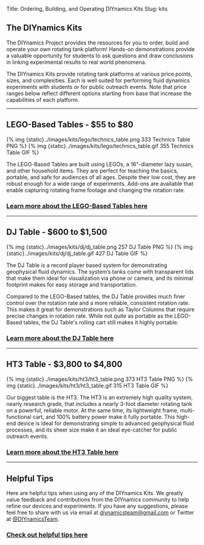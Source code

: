 Title: Ordering, Building, and Operating DIYnamics Kits
Slug: kits

## The DIYnamics Kits

The DIYnamics Project provides the resources for you to order, build and operate your own rotating tank platform! Hands-on demonstrations provide a valuable opportunity for students to ask questions and draw conclusions in linking experimental results to real world phenomena.

The DIYnamics Kits provide rotating tank platforms at various price points, sizes, and complexities. Each is well suited for performing fluid dynamics experiments with students or for public outreach events. Note that price ranges below reflect different options starting from base that increase the capabilities of each platform.

---

## LEGO-Based Tables - $55 to $80

{% img {static}../images/kits/lego/technics_table.png 333 Technics Table PNG %}
{% img {static}../images/kits/lego/technics_table.gif 355 Technics Table GIF %}

The LEGO-Based Tables are built using LEGOs, a 16"-diameter lazy susan, and other household items. They are perfect for teaching the basics, portable, and safe for audiences of all ages. Despite their low cost, they are robust enough for a wide range of experiments. Add-ons are available that enable capturing rotating frame footage and changing the rotation rate.

### [Learn more about the LEGO-Based Tables here](/pages/lego.html)

---

## DJ Table - $600 to $1,500

{% img {static}../images/kits/dj/dj_table.png 257 DJ Table PNG %}
{% img {static}../images/kits/dj/dj_table.gif 427 DJ Table GIF %}

The DJ Table is a record player based system for demonstrating geophysical fluid dynamics. The system’s tanks come with transparent lids that make them ideal for visualization via phone or camera, and its minimal footprint makes for easy storage and transportation.

Compared to the LEGO-Based tables, the DJ Table provides much finer control over the rotation rate and a more reliable, consistent rotation rate. This makes it great for demonstrations such as Taylor Columns that require precise changes in rotation rate. While not quite as portable as the LEGO-Based tables, the DJ Table's rolling cart still makes it highly portable.

### [Learn more about the DJ Table here](/pages/dj.html)

---

## HT3 Table - $3,800 to $4,800

{% img {static}../images/kits/ht3/ht3_table.png 373 HT3 Table PNG %}
{% img {static}../images/kits/ht3/ht3_table.gif 315 HT3 Table GIF %}

Our biggest table is the HT3. The HT3 is an extremely high quality system, nearly research grade, that includes a nearly 3-foot diameter rotating tank on a powerful, reliable motor. At the same time, its lightweight frame, multi-functional cart, and 100% battery power make it fully portable. This high-end device is ideal for demonstrating simple to advanced geophysical fluid processes, and its sheer size make it an ideal eye-catcher for public outreach events.

### [Learn more about the HT3 Table here](/pages/ht3.html)

---

## Helpful Tips

Here are helpful tips when using any of the DIYnamics Kits. We greatly value feedback and contributions from the DIYnamics community to help refine our devices and experiments. If you have any suggestions, please feel free to share with us via email at [diynamicsteam@gmail.com](mailto:diynamicsteam@gmail.com) or Twitter at [@DIYnamicsTeam](https://twitter.com/diynamicsteam).

### [Check out helpful tips here](/pages/tips.html)